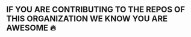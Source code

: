 ## IF YOU ARE CONTRIBUTING TO THE REPOS OF THIS ORGANIZATION WE KNOW YOU ARE AWESOME 🔥

<!--

**Here are some ideas to get you started:**

🙋‍♀️ A short introduction - smartly is an AI based smart contract quiz and betting platform!
🌈 Contribution guidelines - currently we do not have any open source repos but stay tuned for any updates :)
👩‍💻 Useful resources - to be updated very soon!
🍿 Fun facts - we are going to launch by the end of 2023! 
🧙 Follow us on X (previously twitter) [@PlayOnSmartly](https://twitter.com/PlayOnSmartly)
-->
